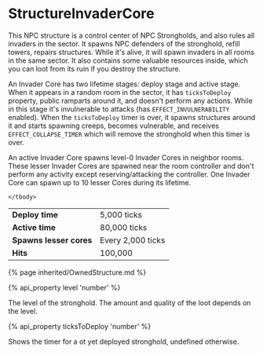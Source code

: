 # StructureInvaderCore

<img src="img/invaderCore.png" alt="" align="right" />

This NPC structure is a control center of NPC Strongholds, and also rules all invaders in the sector. It spawns NPC defenders of the stronghold, refill towers, repairs structures. 
While it's alive, it will spawn invaders in all rooms in the same sector. It also contains some valuable resources inside, which you can loot from its ruin if you destroy the structure.

An Invader Core has two lifetime stages: deploy stage and active stage. When it appears in a random room in the sector, it has `ticksToDeploy` property,
public ramparts around it, and doesn't perform any actions. While in this stage it's invulnerable to attacks (has `EFFECT_INVULNERABILITY` enabled). When the `ticksToDeploy` timer is over, it spawns structures around it and starts
spawning creeps, becomes vulnerable, and receives `EFFECT_COLLAPSE_TIMER` which will remove the stronghold when this timer is over.  

An active Invader Core spawns level-0 Invader Cores in neighbor rooms. These lesser Invader Cores are spawned
near the room controller and don't perform any activity except reserving/attacking the controller. One Invader Core can spawn up to 10 lesser Cores
during its lifetime. 

<table class="table gameplay-info">
    <tbody>
    <tr>
        <td><strong>Deploy time</strong></td>
        <td>5,000 ticks</td>
    </tr>
    <tr>
        <td><strong>Active time</strong></td>
        <td>80,000 ticks</td>
    </tr>
    <tr>
        <td><strong>Spawns lesser cores</strong></td>
        <td>Every 2,000 ticks</td>
    </tr>
    <tr>
        <td><strong>Hits</strong></td>
        <td>100,000</td>
    </tr>
    
    </tbody>
</table>

{% page inherited/OwnedStructure.md %}


{% api_property level 'number' %}
                                                                
The level of the stronghold. The amount and quality of the loot depends on the level.

{% api_property ticksToDeploy 'number' %}
                                                                                                                
Shows the timer for a ot yet deployed stronghold, undefined otherwise. 
